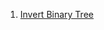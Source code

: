 1.  [Invert Binary Tree](https://leetcode.com/explore/challenge/card/june-leetcoding-challenge/539/week-1-june-1st-june-7th/3347/)
